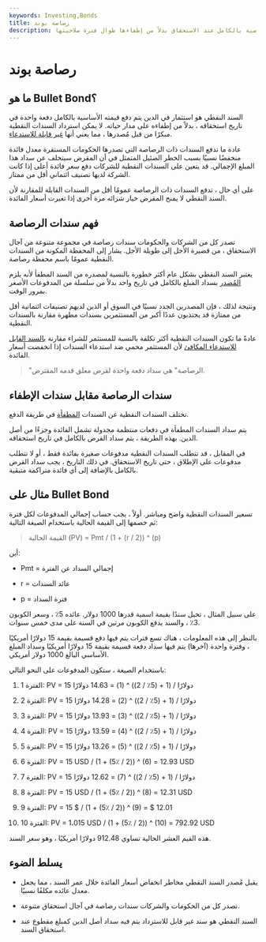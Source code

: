 ```yaml
---
keywords: Investing,Bonds
title: رصاصة بوند
description: السند النقطي هو استثمار في الدين يتم دفع قيمته الأساسية بالكامل عند الاستحقاق بدلاً من إطفاءها طوال فترة صلاحيتها.
---
```


# رصاصة بوند
## ما هو Bullet Bond؟

السند النقطي هو استثمار في الدين يتم دفع قيمته الأساسية بالكامل دفعة واحدة في تاريخ استحقاقه ، بدلاً من إطفاءه على مدار حياته. لا يمكن استرداد السندات النقطية مبكرًا من قبل مُصدرها ، مما يعني أنها [غير قابلة للاستدعاء](/noncallable).

عادة ما تدفع السندات ذات الرصاصة التي تصدرها الحكومات المستقرة معدل فائدة منخفضًا نسبيًا بسبب الخطر الضئيل المتمثل في أن المقرض سيتخلف عن سداد هذا المبلغ الإجمالي. قد يتعين على السندات النقطية للشركات دفع سعر فائدة أعلى إذا كانت الشركة لديها تصنيف ائتماني أقل من ممتاز.

على أي حال ، تدفع السندات ذات الرصاصة عمومًا أقل من السندات القابلة للمقارنة لأن السند النقطي لا يمنح المقرض خيار شرائه مرة أخرى إذا تغيرت أسعار الفائدة.

## فهم سندات الرصاصة

تصدر كل من الشركات والحكومات سندات رصاصة في مجموعة متنوعة من آجال الاستحقاق ، من قصيرة الأجل إلى طويلة الأجل. يشار إلى المحفظة المكونة من السندات النقطية عمومًا باسم محفظة رصاصة.

يعتبر السند النقطي بشكل عام أكثر خطورة بالنسبة لمصدره من السند المطفأ لأنه يلزم [المُصدر](/issuer) بسداد المبلغ بالكامل في تاريخ واحد بدلاً من سلسلة من المدفوعات الأصغر بمرور الوقت.

ونتيجة لذلك ، فإن المصدرين الجدد نسبيًا في السوق أو الذين لديهم تصنيفات ائتمانية أقل من ممتازة قد يجتذبون عددًا أكبر من المستثمرين بسندات مطهرة مقارنة بالسندات النقطية.

عادةً ما تكون السندات النقطية أكثر تكلفة بالنسبة للمستثمر للشراء مقارنة [بالسند القابل للاستدعاء المكافئ](/callablebond) لأن المستثمر محمي ضد استدعاء السندات إذا انخفضت أسعار الفائدة.

> "الرصاصة" هي سداد دفعة واحدة لقرض معلق قدمه المقترض.

>

## سندات الرصاصة مقابل سندات الإطفاء

تختلف السندات النقطية عن السندات [المطفأة](/amortized-bond) في طريقة الدفع.

يتم سداد السندات المطفأة في دفعات منتظمة مجدولة تشمل الفائدة وجزءًا من أصل الدين. بهذه الطريقة ، يتم سداد القرض بالكامل في تاريخ استحقاقه.

في المقابل ، قد تتطلب السندات النقطية مدفوعات صغيرة بفائدة فقط ، أو لا تتطلب مدفوعات على الإطلاق ، حتى تاريخ الاستحقاق. في ذلك التاريخ ، يجب سداد القرض بالكامل بالإضافة إلى أي فائدة متراكمة متبقية.

## مثال على Bullet Bond

تسعير السندات النقطية واضح ومباشر. أولاً ، يجب حساب إجمالي المدفوعات لكل فترة ثم خصمها إلى القيمة الحالية باستخدام الصيغة التالية:

>

> القيمة الحالية (PV) = Pmt / (1 + (r / 2)) ^ (p)

>

أين:

- Pmt = إجمالي السداد عن الفترة

- r = عائد السندات

- p = فترة السداد

على سبيل المثال ، تخيل سندًا بقيمة اسمية قدرها 1000 دولار. عائده 5٪ ، وسعر الكوبون 3٪ ، والسند يدفع الكوبون مرتين في السنة على مدى خمس سنوات.

بالنظر إلى هذه المعلومات ، هناك تسع فترات يتم فيها دفع قسيمة بقيمة 15 دولارًا أمريكيًا ، وفترة واحدة (آخرها) يتم فيها سداد دفعة قسيمة بقيمة 15 دولارًا أمريكيًا وسداد المبلغ الأساسي البالغ 1000 دولار أمريكي.

باستخدام الصيغة ، ستكون المدفوعات على النحو التالي:

1. الفترة 1: PV = 15 دولارًا / (1 + (5٪ / 2)) ^ (1) = 14.63 دولارًا

1. الفترة 2: PV = 15 دولارًا / (1 + (5٪ / 2)) ^ (2) = 14.28 دولارًا

1. الفترة 3: PV = 15 دولارًا / (1 + (5٪ / 2)) ^ (3) = 13.93 دولارًا

1. الفترة 4: PV = 15 دولارًا / (1 + (5٪ / 2)) ^ (4) = 13.59 دولارًا

1. الفترة 5: PV = 15 دولارًا / (1 + (5٪ / 2)) ^ (5) = 13.26 دولارًا

1. الفترة 6: PV = 15 USD / (1 + (5٪ / 2)) ^ (6) = 12.93 USD

1. الفترة 7: PV = 15 دولارًا / (1 + (5٪ / 2)) ^ (7) = 12.62 دولارًا

1. الفترة 8: PV = 15 USD / (1 + (5٪ / 2)) ^ (8) = 12.31 USD

1. الفترة 9: PV = 15 $ / (1 + (5٪ / 2)) ^ (9) = $ 12.01

1. الفترة 10: PV = 1،015 USD / (1 + (5٪ / 2)) ^ (10) = 792.92 USD

هذه القيم العشر الحالية تساوي 912.48 دولارًا أمريكيًا ، وهو سعر السند.

## يسلط الضوء

- يقبل مُصدر السند النقطي مخاطر انخفاض أسعار الفائدة خلال عمر السند ، مما يجعل معدل عائده مكلفًا نسبيًا.

- تصدر كل من الحكومات والشركات سندات رصاصة في آجال استحقاق متنوعة.

- السند النقطي هو سند غير قابل للاسترداد يتم فيه سداد أصل الدين كمبلغ مقطوع عند استحقاق السند.

